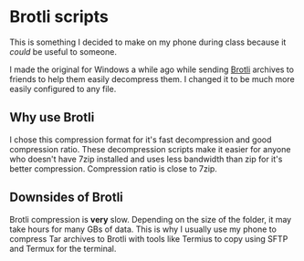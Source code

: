 # Brotli scripts

This is something I decided to make on my phone during class because it *could* be useful to someone.

I made the original for Windows a while ago while sending [Brotli](https://github.com/google/brotli) archives to friends to help them easily decompress them. I changed it to be much more easily configured to any file.

## Why use Brotli

I chose this compression format for it's fast decompression and good compression ratio. These decompression scripts make it easier for anyone who doesn't have 7zip installed and uses less bandwidth than zip for it's better compression. Compression ratio is close to 7zip.

## Downsides of Brotli

Brotli compression is **very** slow. Depending on the size of the folder, it may take hours for many GBs of data. This is why I usually use my phone to compress Tar archives to Brotli with tools like Termius to copy using SFTP and Termux for the terminal.
